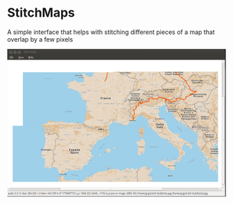 # StitchMaps
A simple interface that helps with stitching different pieces of a map that overlap by a few pixels

![ScreenShot](https://raw.githubusercontent.com/xgrg/StitchMaps/master/screenshot.png)
